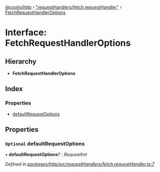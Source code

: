 [@coolio/http](../README.md) › ["requestHandlers/fetch.requestHandler"](../modules/_requesthandlers_fetch_requesthandler_.md) › [FetchRequestHandlerOptions](_requesthandlers_fetch_requesthandler_.fetchrequesthandleroptions.md)

# Interface: FetchRequestHandlerOptions

## Hierarchy

* **FetchRequestHandlerOptions**

## Index

### Properties

* [defaultRequestOptions](_requesthandlers_fetch_requesthandler_.fetchrequesthandleroptions.md#optional-defaultrequestoptions)

## Properties

### `Optional` defaultRequestOptions

• **defaultRequestOptions**? : *RequestInit*

*Defined in [packages/http/src/requestHandlers/fetch.requestHandler.ts:7](https://github.com/headline-1/coolio/blob/32658f8/packages/http/src/requestHandlers/fetch.requestHandler.ts#L7)*
